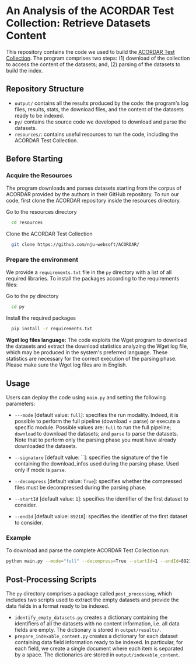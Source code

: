 # An Analysis of the ACORDAR Test Collection: Retrieve Datasets Content

This repository contains the code we used to build the [ACORDAR Test Collection](https://github.com/nju-websoft/ACORDAR/). The program comprises two steps: (1) download of the collection to access the content of the datasets; and, (2) parsing of the datasets to build the index.

## Repository Structure
- `output/` contains all the results produced by the code: the program's log files, results, stats, the download files, and the content of the datasets ready to be indexed. 
- `py/` contains the source code we developed to download and parse the datasets.
- `resources/`: contains useful resources to run the code, including the ACORDAR Test Collection.

## Before Starting

### Acquire the Resources
The program downloads and parses datasets starting from the corpus of ACORDAR provided by the authors in their GitHub repository. To run our code, first clone the ACORDAR repository inside the resources directory.

Go to the resources directory
```bash
  cd resources
```

Clone the ACORDAR Test Collection
```bash
  git clone https://github.com/nju-websoft/ACORDAR/
```

### Prepare the environment
We provide a `requirements.txt` file in the `py` directory with a list of all required libraries. To install the packages according to the requirements files:

Go to the py directory
```bash
  cd py
```

Install the required packages
```bash
  pip install -r requirements.txt
```

**Wget log files language:** The code exploits the Wget program to download the datasets and extract the download statistics analyzing the Wget log file, which may be produced in the system's preferred language. These statistics are necessary for the correct execution of the parsing phase. Please make sure the Wget log files are in English.


## Usage
Users can deploy the code using `main.py` and setting the following parameters:

- `---mode` [default value: `full`]: specifies the run modality. Indeed, it is possible to perform the full pipeline (download + parse) or execute a specific module. Possible values are: `full` to run the full pipeline; `download` to download the datasets; and `parse` to parse the datasets. Note that to  perform only the parsing phase you must have already downloaded the datasets.

- `--signature` [default value: ``]: specifies the signature of the file containing the download_infos used during the parsing phase. Used only if mode is `parse`.

- `--decompress` [default value: `True`]: specifies whether the compressed files must be decompressed during the parsing phase.

- `--startId` [default value: `1`]: specifies the identifier of the first dataset to consider.

- `--endId` [default value: `89218`]: specifies the identifier of the first dataset to consider.


### Example

To download and parse the complete ACORDAR Test Collection run:

```bash
python main.py --mode="full" --decompress=True --startId=1 --endId=89218
```

## Post-Processing Scripts
The `py` directory comprises a package called `post_processing`, which includes two scripts used to extract the empty datasets and provide the data fields in a format ready to be indexed.
- `identify_empty_datasets.py` creates a dictionary containing the identifiers of all the datasets with no content information, i.e. all data fields are empty. The dictionary is stored in `output/results/`.
- `prepare_indexable_content.py` creates a dictionary for each dataset containing data field information ready to be indexed. In particular, for each field, we create a single document where each item is separated by a space. The dictionaries are stored in `output/indexable_content`.
